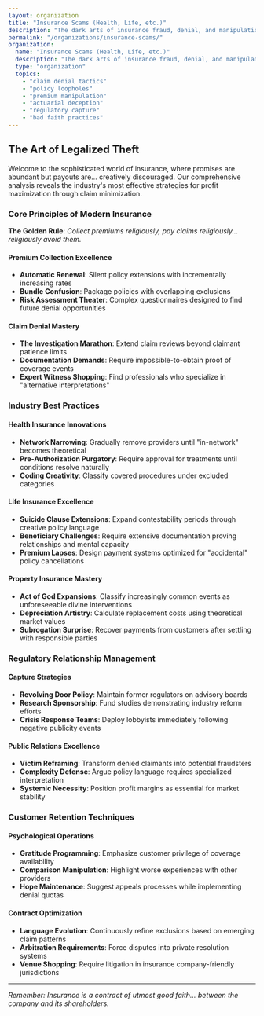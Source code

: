 ```yaml
---
layout: organization
title: "Insurance Scams (Health, Life, etc.)"
description: "The dark arts of insurance fraud, denial, and manipulation for profit."
permalink: "/organizations/insurance-scams/"
organization:
  name: "Insurance Scams (Health, Life, etc.)"
  description: "The dark arts of insurance fraud, denial, and manipulation for profit."
  type: "organization"
  topics:
    - "claim denial tactics"
    - "policy loopholes"
    - "premium manipulation"
    - "actuarial deception"
    - "regulatory capture"
    - "bad faith practices"
---
```


## The Art of Legalized Theft

Welcome to the sophisticated world of insurance, where promises are abundant but payouts are... creatively discouraged. Our comprehensive analysis reveals the industry's most effective strategies for profit maximization through claim minimization.

### Core Principles of Modern Insurance

**The Golden Rule**: *Collect premiums religiously, pay claims religiously... religiously avoid them.*

#### Premium Collection Excellence
- **Automatic Renewal**: Silent policy extensions with incrementally increasing rates
- **Bundle Confusion**: Package policies with overlapping exclusions
- **Risk Assessment Theater**: Complex questionnaires designed to find future denial opportunities

#### Claim Denial Mastery
- **The Investigation Marathon**: Extend claim reviews beyond claimant patience limits
- **Documentation Demands**: Require impossible-to-obtain proof of coverage events
- **Expert Witness Shopping**: Find professionals who specialize in "alternative interpretations"

### Industry Best Practices

#### Health Insurance Innovations
- **Network Narrowing**: Gradually remove providers until "in-network" becomes theoretical
- **Pre-Authorization Purgatory**: Require approval for treatments until conditions resolve naturally
- **Coding Creativity**: Classify covered procedures under excluded categories

#### Life Insurance Excellence
- **Suicide Clause Extensions**: Expand contestability periods through creative policy language
- **Beneficiary Challenges**: Require extensive documentation proving relationships and mental capacity
- **Premium Lapses**: Design payment systems optimized for "accidental" policy cancellations

#### Property Insurance Mastery
- **Act of God Expansions**: Classify increasingly common events as unforeseeable divine interventions
- **Depreciation Artistry**: Calculate replacement costs using theoretical market values
- **Subrogation Surprise**: Recover payments from customers after settling with responsible parties

### Regulatory Relationship Management

#### Capture Strategies
- **Revolving Door Policy**: Maintain former regulators on advisory boards
- **Research Sponsorship**: Fund studies demonstrating industry reform efforts
- **Crisis Response Teams**: Deploy lobbyists immediately following negative publicity events

#### Public Relations Excellence
- **Victim Reframing**: Transform denied claimants into potential fraudsters
- **Complexity Defense**: Argue policy language requires specialized interpretation
- **Systemic Necessity**: Position profit margins as essential for market stability

### Customer Retention Techniques

#### Psychological Operations
- **Gratitude Programming**: Emphasize customer privilege of coverage availability
- **Comparison Manipulation**: Highlight worse experiences with other providers
- **Hope Maintenance**: Suggest appeals processes while implementing denial quotas

#### Contract Optimization
- **Language Evolution**: Continuously refine exclusions based on emerging claim patterns
- **Arbitration Requirements**: Force disputes into private resolution systems
- **Venue Shopping**: Require litigation in insurance company-friendly jurisdictions

---

*Remember: Insurance is a contract of utmost good faith... between the company and its shareholders.*

